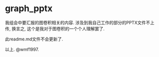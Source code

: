 # graph_pptx

我组会中要汇报的图卷积相关的内容. 
涉及到我自己工作的部分的PPTX文件不上传, 换言之, 这个是我对于图卷积的一个个人理解罢了. 

此readme.md文件不会更新了. 

以上. 
@wmf1997. 